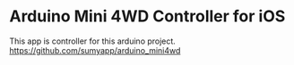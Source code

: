 Arduino Mini 4WD Controller for iOS
===================

This app is controller for this arduino project.
https://github.com/sumyapp/arduino_mini4wd
